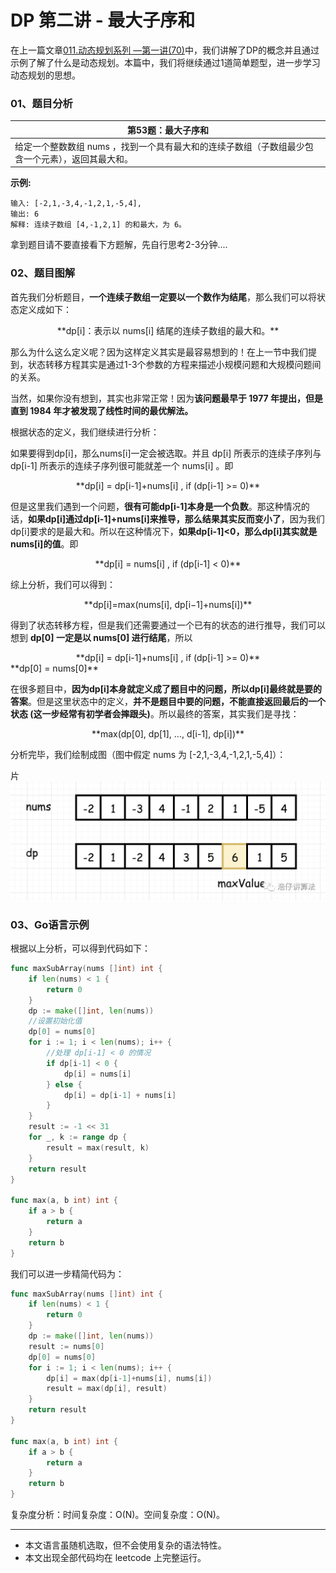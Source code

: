 # DP 第二讲 - 最大子序和

在上一篇文章[011.动态规划系列 —第一讲(70)](c1/011.md)中，我们讲解了DP的概念并且通过示例了解了什么是动态规划。本篇中，我们将继续通过1道简单题型，进一步学习动态规划的思想。

### 01、题目分析

| 第53题：最大子序和                                           |
| ------------------------------------------------------------ |
| 给定一个整数数组 nums ，找到一个具有最大和的连续子数组（子数组最少包含一个元素），返回其最大和。 |

**示例:**

```
输入: [-2,1,-3,4,-1,2,1,-5,4],
输出: 6
解释: 连续子数组 [4,-1,2,1] 的和最大，为 6。
```

<bra>

拿到题目请不要直接看下方题解，先自行思考2-3分钟....

### 02、题目图解

首先我们分析题目，**一个连续子数组一定要以一个数作为结尾**，那么我们可以将状态定义成如下：

<center>**dp[i]：表示以 nums[i] 结尾的连续子数组的最大和。**</center>
<bra>

那么为什么这么定义呢？因为这样定义其实是最容易想到的！在上一节中我们提到，状态转移方程其实是通过1-3个参数的方程来描述小规模问题和大规模问题间的关系。

<bra>

当然，如果你没有想到，其实也非常正常！因为**该问题最早于 1977 年提出，但是直到 1984 年才被发现了线性时间的最优解法。**

<bra>

根据状态的定义，我们继续进行分析：

<bra>

如果要得到dp[i]，那么nums[i]一定会被选取。并且 dp[i] 所表示的连续子序列与 dp[i-1] 所表示的连续子序列很可能就差一个 nums[i] 。即 

<center>**dp[i] = dp[i-1]+nums[i] , if (dp[i-1] >= 0)**</center>
<bra>

但是这里我们遇到一个问题，**很有可能dp[i-1]本身是一个负数**。那这种情况的话，**如果dp[i]通过dp[i-1]+nums[i]来推导，那么结果其实反而变小了**，因为我们dp[i]要求的是最大和。所以在这种情况下，**如果dp[i-1]<0，那么dp[i]其实就是nums[i]的值**。即

<center>**dp[i] = nums[i] , if (dp[i-1] < 0)**</center>
<bra>

综上分析，我们可以得到：

<center>**dp[i]=max(nums[i], dp[i−1]+nums[i])**</center>
<bra>

得到了状态转移方程，但是我们还需要通过一个已有的状态的进行推导，我们可以想到 **dp[0] 一定是以 nums[0] 进行结尾**，所以 

<center>**dp[i] = dp[i-1]+nums[i] , if (dp[i-1] >= 0)**</center>
**dp[0] = nums[0]**

<bra>

在很多题目中，**因为dp[i]本身就定义成了题目中的问题，所以dp[i]最终就是要的答案**。但是这里状态中的定义，**并不是题目中要的问题，不能直接返回最后的一个状态 (这一步经常有初学者会摔跟头)**。所以最终的答案，其实我们是寻找：

<center>**max(dp[0], dp[1], ..., d[i-1], dp[i])**</center>
<bra>

分析完毕，我们绘制成图（图中假定 nums 为  [-2,1,-3,4,-1,2,1,-5,4]）：

片 <img src="202/1.jpg" alt="PNG" style="zoom:67%;" />

### 03、Go语言示例

 根据以上分析，可以得到代码如下：

```go
func maxSubArray(nums []int) int {
	if len(nums) < 1 {
		return 0
	}
	dp := make([]int, len(nums))
    //设置初始化值 
	dp[0] = nums[0]
	for i := 1; i < len(nums); i++ {
        //处理 dp[i-1] < 0 的情况
		if dp[i-1] < 0 {
			dp[i] = nums[i]
		} else {
			dp[i] = dp[i-1] + nums[i]
		}
	}
	result := -1 << 31
	for _, k := range dp {
		result = max(result, k)
	}
	return result
}

func max(a, b int) int {
	if a > b {
		return a
	}
	return b
}
```

我们可以进一步精简代码为：

```go
func maxSubArray(nums []int) int {
	if len(nums) < 1 {
		return 0
	}
    dp := make([]int, len(nums))
	result := nums[0]
    dp[0] = nums[0]
	for i := 1; i < len(nums); i++ {
		dp[i] = max(dp[i-1]+nums[i], nums[i])
		result = max(dp[i], result)
	}
	return result
}

func max(a, b int) int {
	if a > b {
		return a
	}
	return b
}
```

复杂度分析：时间复杂度：O(N)。空间复杂度：O(N)。

<bra>

------

- 本文语言虽随机选取，但不会使用复杂的语法特性。
- 本文出现全部代码均在 leetcode 上完整运行。